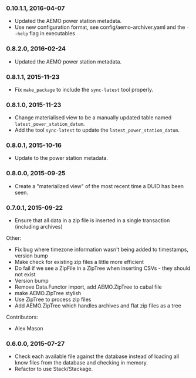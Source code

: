 ### 0.10.1.1, 2016-04-07
* Updated the AEMO power station metadata.
* Use new configuration format, see config/aemo-archiver.yaml and the `--help` flag in executables

### 0.8.2.0, 2016-02-24
* Updated the AEMO power station metadata.

### 0.8.1.1, 2015-11-23
* Fix `make_package` to include the `sync-latest` tool properly.

### 0.8.1.0, 2015-11-23
* Change materialised view to be a manually updated table named `latest_power_station_datum`.
* Add the tool `sync-latest` to update the `latest_power_station_datum`.

### 0.8.0.1, 2015-10-16
* Update to the power station metadata.

### 0.8.0.0, 2015-09-25
* Create a "materialized view" of the most recent time a DUID has been seen.

### 0.7.0.1, 2015-09-22
 * Ensure that all data in a zip file is inserted in a single transaction (including archives)

  Other:
   - Fix bug where timezone information wasn't being added to timestamps, version bump
   - Make check for existing zip files a little more efficient
   - Do fail if we see a ZipFile in a ZipTree when inserting CSVs - they should not exist
   - Version bump
   - Remove Data.Functor import, add AEMO.ZipTree to cabal file
   - make AEMO.ZipTree stylish
   - Use ZipTree to process zip files
   - Add AEMO.ZipTree which handles archives and flat zip files as a tree

  Contributors:
   - Alex Mason


### 0.6.0.0, 2015-07-27

* Check each available file against the database instead of loading all know files from the database and checking in memory.
* Refactor to use Stack/Stackage.
